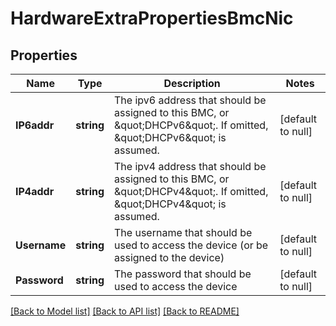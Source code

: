 # HardwareExtraPropertiesBmcNic

## Properties
Name | Type | Description | Notes
------------ | ------------- | ------------- | -------------
**IP6addr** | **string** | The ipv6 address that should be assigned to this BMC, or \&quot;DHCPv6\&quot;. If omitted, \&quot;DHCPv6\&quot; is assumed. | [default to null]
**IP4addr** | **string** | The ipv4 address that should be assigned to this BMC, or \&quot;DHCPv4\&quot;.  If omitted, \&quot;DHCPv4\&quot; is assumed. | [default to null]
**Username** | **string** | The username that should be used to access the device (or be assigned to the device) | [default to null]
**Password** | **string** | The password that should be used to access the device | [default to null]

[[Back to Model list]](../README.md#documentation-for-models) [[Back to API list]](../README.md#documentation-for-api-endpoints) [[Back to README]](../README.md)

